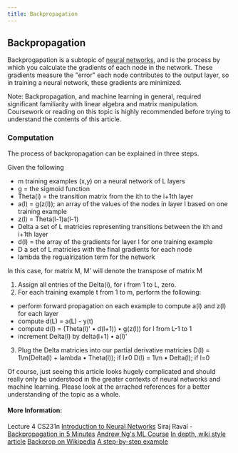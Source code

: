 ```yaml
---
title: Backpropagation
---
```

## Backpropagation

Backprogapation is a subtopic of [neural networks](../neural-networks/index.md), and is the process by which you calculate the gradients of each node in the network. These gradients measure the "error" each node contributes to the output layer, so in training a neural network, these gradients are minimized.

Note: Backpropagation, and machine learning in general, required significant familiarity with linear algebra and matrix manipulation. Coursework or reading on this topic is highly recommended before trying to understand the contents of this article. 

### Computation

The process of backpropagation can be explained in three steps.

Given the following

- m training examples (x,y) on a neural network of L layers
- g = the sigmoid function
- Theta(i) = the transition matrix from the ith to the i+1th layer
- a(l) = g(z(l)); an array of the values of the nodes in layer l based on one training example
- z(l) = Theta(l-1)a(l-1)
- Delta a set of L matricies representing transitions between the ith and i+1th layer
- d(l) = the array of the gradients for layer l for one training example
- D a set of L matricies with the final gradients for each node
- lambda the regualrization term for the network

In this case, for matrix M, M' will denote the transpose of matrix M

1. Assign all entries of the Delta(i), for i from 1 to L, zero.
2. For each training example t from 1 to m, perform the following:

  - perform forward propagation on each example to compute a(l) and z(l) for each layer
  - compute d(L) = a(L) - y(t)
  - compute d(l) = (Theta(l)' • d(l+1)) • g(z(l)) for l from L-1 to 1
  - increment Delta(l) by delta(l+1) • a(l)'

3. Plug the Delta matricies into our partial derivative matricies
   D(l) = 1\m(Delta(l) + lambda • Theta(l)); if l≠0
   D(l) = 1\m • Delta(l); if l=0

Of course, just seeing this article looks hugely complicated and should really only be understood in the greater contexts of neural networks and machine learning. Please look at the arrached references for a better understanding of the topic as a whole.

#### More Information:
Lecture 4 CS231n [Introduction to Neural Networks](https://youtu.be/d14TUNcbn1k?t=354)
Siraj Raval - [Backpropagation in 5 Minutes](https://www.youtube.com/watch?v=q555kfIFUCM)
[Andrew Ng's ML Course](https://www.coursera.org/learn/machine-learning/)
[In depth, wiki style article](https://brilliant.org/wiki/backpropagation/)
[Backprop on Wikipedia](https://en.wikipedia.org/wiki/Backpropagation)
[A step-by-step example](https://mattmazur.com/2015/03/17/a-step-by-step-backpropagation-example/)
